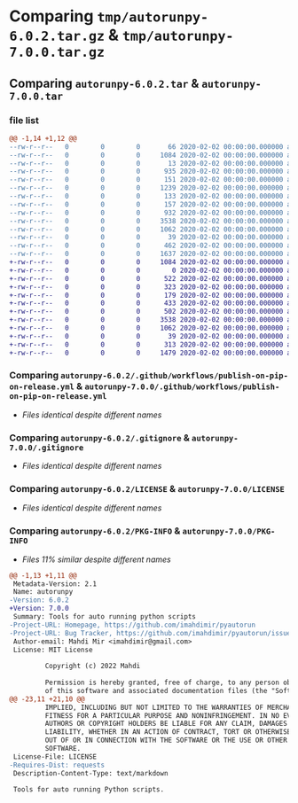 # Comparing `tmp/autorunpy-6.0.2.tar.gz` & `tmp/autorunpy-7.0.0.tar.gz`

## Comparing `autorunpy-6.0.2.tar` & `autorunpy-7.0.0.tar`

### file list

```diff
@@ -1,14 +1,12 @@
--rw-r--r--   0        0        0       66 2020-02-02 00:00:00.000000 autorunpy-6.0.2/.gitattributes
--rw-r--r--   0        0        0     1084 2020-02-02 00:00:00.000000 autorunpy-6.0.2/.github/workflows/publish-on-pip-on-release.yml
--rw-r--r--   0        0        0       13 2020-02-02 00:00:00.000000 autorunpy-6.0.2/src/autorunpy/__init__.py
--rw-r--r--   0        0        0      935 2020-02-02 00:00:00.000000 autorunpy-6.0.2/src/autorunpy/auto.py
--rw-r--r--   0        0        0      151 2020-02-02 00:00:00.000000 autorunpy-6.0.2/src/autorunpy/dl_and_ret_dirpath.py
--rw-r--r--   0        0        0     1239 2020-02-02 00:00:00.000000 autorunpy-6.0.2/src/autorunpy/github_release.py
--rw-r--r--   0        0        0      133 2020-02-02 00:00:00.000000 autorunpy-6.0.2/src/autorunpy/make_venv.py
--rw-r--r--   0        0        0      157 2020-02-02 00:00:00.000000 autorunpy-6.0.2/src/autorunpy/ret_module_2_run_name.py
--rw-r--r--   0        0        0      932 2020-02-02 00:00:00.000000 autorunpy-6.0.2/src/autorunpy/util.py
--rw-r--r--   0        0        0     3538 2020-02-02 00:00:00.000000 autorunpy-6.0.2/.gitignore
--rw-r--r--   0        0        0     1062 2020-02-02 00:00:00.000000 autorunpy-6.0.2/LICENSE
--rw-r--r--   0        0        0       39 2020-02-02 00:00:00.000000 autorunpy-6.0.2/README.md
--rw-r--r--   0        0        0      462 2020-02-02 00:00:00.000000 autorunpy-6.0.2/pyproject.toml
--rw-r--r--   0        0        0     1637 2020-02-02 00:00:00.000000 autorunpy-6.0.2/PKG-INFO
+-rw-r--r--   0        0        0     1084 2020-02-02 00:00:00.000000 autorunpy-7.0.0/.github/workflows/publish-on-pip-on-release.yml
+-rw-r--r--   0        0        0        0 2020-02-02 00:00:00.000000 autorunpy-7.0.0/src/autorunpy/__init__.py
+-rw-r--r--   0        0        0      522 2020-02-02 00:00:00.000000 autorunpy-7.0.0/src/autorunpy/make_venv.py
+-rw-r--r--   0        0        0      323 2020-02-02 00:00:00.000000 autorunpy-7.0.0/src/autorunpy/ret_module_2_run.py
+-rw-r--r--   0        0        0      179 2020-02-02 00:00:00.000000 autorunpy-7.0.0/src/autorunpy/ret_pkg_name.py
+-rw-r--r--   0        0        0      433 2020-02-02 00:00:00.000000 autorunpy-7.0.0/src/autorunpy/rm_venv.py
+-rw-r--r--   0        0        0      502 2020-02-02 00:00:00.000000 autorunpy-7.0.0/src/autorunpy/util.py
+-rw-r--r--   0        0        0     3538 2020-02-02 00:00:00.000000 autorunpy-7.0.0/.gitignore
+-rw-r--r--   0        0        0     1062 2020-02-02 00:00:00.000000 autorunpy-7.0.0/LICENSE
+-rw-r--r--   0        0        0       39 2020-02-02 00:00:00.000000 autorunpy-7.0.0/README.md
+-rw-r--r--   0        0        0      313 2020-02-02 00:00:00.000000 autorunpy-7.0.0/pyproject.toml
+-rw-r--r--   0        0        0     1479 2020-02-02 00:00:00.000000 autorunpy-7.0.0/PKG-INFO
```

### Comparing `autorunpy-6.0.2/.github/workflows/publish-on-pip-on-release.yml` & `autorunpy-7.0.0/.github/workflows/publish-on-pip-on-release.yml`

 * *Files identical despite different names*

### Comparing `autorunpy-6.0.2/.gitignore` & `autorunpy-7.0.0/.gitignore`

 * *Files identical despite different names*

### Comparing `autorunpy-6.0.2/LICENSE` & `autorunpy-7.0.0/LICENSE`

 * *Files identical despite different names*

### Comparing `autorunpy-6.0.2/PKG-INFO` & `autorunpy-7.0.0/PKG-INFO`

 * *Files 11% similar despite different names*

```diff
@@ -1,13 +1,11 @@
 Metadata-Version: 2.1
 Name: autorunpy
-Version: 6.0.2
+Version: 7.0.0
 Summary: Tools for auto running python scripts
-Project-URL: Homepage, https://github.com/imahdimir/pyautorun
-Project-URL: Bug Tracker, https://github.com/imahdimir/pyautorun/issues
 Author-email: Mahdi Mir <imahdimir@gmail.com>
 License: MIT License
         
         Copyright (c) 2022 Mahdi
         
         Permission is hereby granted, free of charge, to any person obtaining a copy
         of this software and associated documentation files (the "Software"), to deal
@@ -23,11 +21,10 @@
         IMPLIED, INCLUDING BUT NOT LIMITED TO THE WARRANTIES OF MERCHANTABILITY,
         FITNESS FOR A PARTICULAR PURPOSE AND NONINFRINGEMENT. IN NO EVENT SHALL THE
         AUTHORS OR COPYRIGHT HOLDERS BE LIABLE FOR ANY CLAIM, DAMAGES OR OTHER
         LIABILITY, WHETHER IN AN ACTION OF CONTRACT, TORT OR OTHERWISE, ARISING FROM,
         OUT OF OR IN CONNECTION WITH THE SOFTWARE OR THE USE OR OTHER DEALINGS IN THE
         SOFTWARE.
 License-File: LICENSE
-Requires-Dist: requests
 Description-Content-Type: text/markdown
 
 Tools for auto running Python scripts.
```

